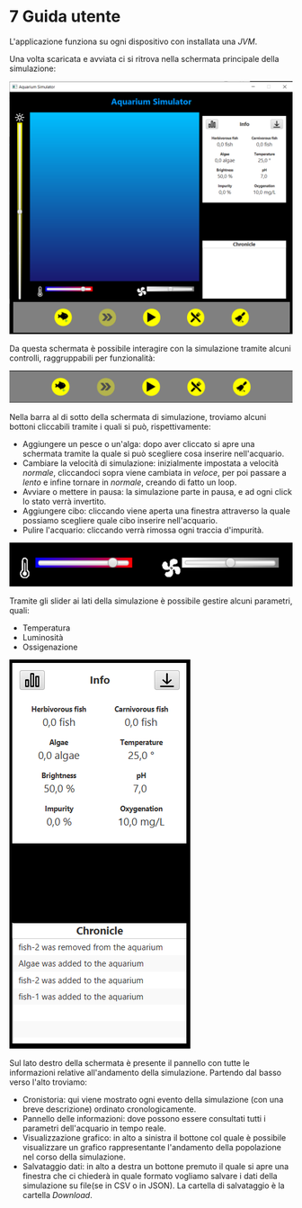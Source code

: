 # 7 Guida utente

L'applicazione funziona su ogni dispositivo con installata una *JVM*.

Una volta scaricata e avviata ci si ritrova nella schermata principale della simulazione:

![home](img/home.png)

Da questa schermata è possibile interagire con la simulazione tramite alcuni controlli, raggruppabili per funzionalità:

![bottom_bar](img/bottom_bar.png)

Nella barra al di sotto della schermata di simulazione, troviamo alcuni bottoni cliccabili tramite i quali si può, rispettivamente:
- Aggiungere un pesce o un'alga: dopo aver cliccato si apre una schermata tramite la quale si può scegliere cosa inserire nell'acquario.
- Cambiare la velocità di simulazione: inizialmente impostata a velocità *normale*, cliccandoci sopra viene cambiata in *veloce*, per poi passare a *lento* e infine tornare in *normale*, creando di fatto un loop.
- Avviare o mettere in pausa: la simulazione parte in pausa, e ad ogni click lo stato verrà invertito.
- Aggiungere cibo: cliccando viene aperta una finestra attraverso la quale possiamo scegliere quale cibo inserire nell'acquario.
- Pulire l'acquario: cliccando verrà rimossa ogni traccia d'impurità.
  
![slider](img/sliders.png)

Tramite gli slider ai lati della simulazione è possibile gestire alcuni parametri, quali:
- Temperatura
- Luminosità
- Ossigenazione

![data](img/data_panel.png)

Sul lato destro della schermata è presente il pannello con tutte le informazioni relative all'andamento della simulazione. Partendo dal basso verso l'alto troviamo:
- Cronistoria: qui viene mostrato ogni evento della simulazione (con una breve descrizione) ordinato cronologicamente.
- Pannello delle informazioni: dove possono essere consultati tutti i parametri dell'acquario in tempo reale.
- Visualizzazione grafico: in alto a sinistra il bottone col quale è possibile visualizzare un grafico rappresentante l'andamento della popolazione nel corso della simulazione.
- Salvataggio dati: in alto a destra un bottone premuto il quale si apre una finestra che ci chiederà in quale formato vogliamo salvare i dati della simulazione su file(se in CSV o in JSON). La cartella di salvataggio è la cartella *Download*.